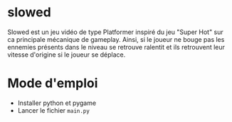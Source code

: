 # slowed

Slowed est un jeu vidéo de type Platformer inspiré du jeu "Super Hot" sur ca principale mécanique de gameplay.
Ainsi, si le joueur ne bouge pas les ennemies présents dans le niveau se retrouve ralentit et ils retrouvent leur vitesse d'origine si le joueur se déplace.

# Mode d'emploi
  * Installer python et pygame
  * Lancer le fichier `main.py`
  
